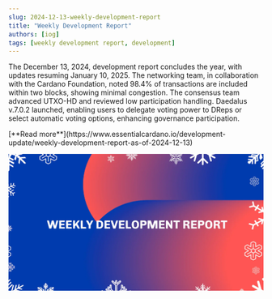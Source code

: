```yaml
---
slug: 2024-12-13-weekly-development-report
title: "Weekly Development Report"
authors: [iog]
tags: [weekly development report, development]
---
```


The December 13, 2024, development report concludes the year, with updates resuming January 10, 2025. The networking team, in collaboration with the Cardano Foundation, noted 98.4% of transactions are included within two blocks, showing minimal congestion. The consensus team advanced UTXO-HD and reviewed low participation handling. Daedalus v.7.0.2 launched, enabling users to delegate voting power to DReps or select automatic voting options, enhancing governance participation.

<div style={{ textAlign: 'right' }}>
 [**Read more**](https://www.essentialcardano.io/development-update/weekly-development-report-as-of-2024-12-13) 
</div>

 ![weekly development report](./banner.webp)

